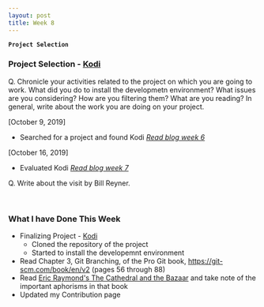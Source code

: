 ```yaml
---
layout: post
title: Week 8
---
```


**`Project Selection`**

### Project Selection - [Kodi](https://kodi.tv/)
Q. Chronicle your activities related to the project on which you are going to work. What did you do to install the developmetn environment? What issues are you considering? How are you filtering them? What are you reading? In general, write about the work you are doing on your project.

[October 9, 2019]
  - Searched for a project and found Kodi [_Read blog week 6_](https://hunter-college-ossd-fall-2019.github.io/nancydocode-weekly/week06/)  

[October 16, 2019]  
  - Evaluated Kodi [_Read blog week 7_](https://hunter-college-ossd-fall-2019.github.io/nancydocode-weekly/week07/)




Q. Write about the visit by Bill Reyner. 

&nbsp;
&nbsp;
&nbsp;

### What I have Done This Week
- Finalizing Project - [Kodi]()
  - Cloned the repository of the project
  - Started to install the developemnt environment 
- Read Chapter 3, Git Branching, of the Pro Git book, https://git-scm.com/book/en/v2 (pages 56 through 88)
- Read [Eric Raymond's The Cathedral and the Bazaar](http://www.catb.org/~esr/writings/cathedral-bazaar/cathedral-bazaar/index.html) and take note of the important aphorisms in that book
- Updated my Contribution page
